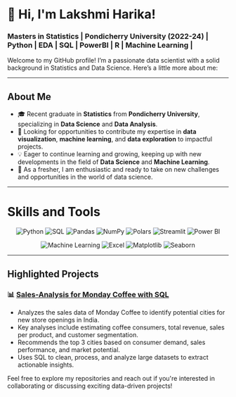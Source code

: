 # 👋 Hi, I'm Lakshmi Harika!

### Masters in Statistics | Pondicherry University (2022-24) | Python | EDA | SQL | PowerBI | R | Machine Learning |


Welcome to my GitHub profile! I’m a passionate data scientist with a solid background in Statistics and Data Science. Here’s a little more about me:

---

## About Me
- 🎓 Recent graduate in **Statistics** from **Pondicherry University**, specializing in **Data Science** and **Data Analysis**.
- 🚀 Looking for opportunities to contribute my expertise in **data visualization**, **machine learning**, and **data exploration** to impactful projects.
- 💡 Eager to continue learning and growing, keeping up with new developments in the field of **Data Science** and **Machine Learning**.
- 🌱 As a fresher, I am enthusiastic and ready to take on new challenges and opportunities in the world of data science.

---

# Skills and Tools
<p align="center">
  <img src="https://img.shields.io/badge/Python-3776AB?style=for-the-badge&logo=python&logoColor=white" alt="Python">
  <img src="https://img.shields.io/badge/SQL-4479A1?style=for-the-badge&logo=sql&logoColor=white" alt="SQL">
  <img src="https://img.shields.io/badge/Pandas-150458?style=for-the-badge&logo=pandas&logoColor=white" alt="Pandas">
  <img src="https://img.shields.io/badge/NumPy-013243?style=for-the-badge&logo=numpy&logoColor=white" alt="NumPy">
  <img src="https://img.shields.io/badge/Polars-FFFFFF?style=for-the-badge&logo=polars&logoColor=black" alt="Polars">
  <img src="https://img.shields.io/badge/Streamlit-FF4B4B?style=for-the-badge&logo=streamlit&logoColor=white" alt="Streamlit">
  <img src="https://img.shields.io/badge/Power_BI-F2C811?style=for-the-badge&logo=powerbi&logoColor=black" alt="Power BI">
</p>
<p align="center">
  <img src="https://img.shields.io/badge/Machine_Learning-FF6F61?style=for-the-badge&logo=scikitlearn&logoColor=white" alt="Machine Learning">
  <img src="https://img.shields.io/badge/Excel-217346?style=for-the-badge&logo=microsoftexcel&logoColor=white" alt="Excel">
  <img src="https://img.shields.io/badge/Matplotlib-11557C?style=for-the-badge&logo=matplotlib&logoColor=white" alt="Matplotlib">
  <img src="https://img.shields.io/badge/Seaborn-4C72B0?style=for-the-badge&logo=seaborn&logoColor=white" alt="Seaborn">
</p>

---

## Highlighted Projects

### 📊 [Sales-Analysis for Monday Coffee with SQL](https://github.com/lakshmiharikaa34/Sales-Analysis-for-Monday-Coffee-with-SQL)
- Analyzes the sales data of Monday Coffee to identify potential cities for new store openings in India.
- Key analyses include estimating coffee consumers, total revenue, sales per product, and customer segmentation.
- Recommends the top 3 cities based on consumer demand, sales performance, and market potential.
- Uses SQL to clean, process, and analyze large datasets to extract actionable insights.


Feel free to explore my repositories and reach out if you're interested in collaborating or discussing exciting data-driven projects!

